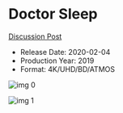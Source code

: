 # Doctor Sleep

[Discussion Post](https://www.avsforum.com/threads/bass-eq-for-filtered-movies.2995212/post-59144452)

* Release Date: 2020-02-04
* Production Year: 2019
* Format: 4K/UHD/BD/ATMOS

![img 0](https://i.imgur.com/qNCDJ0n.jpg)

![img 1](https://i.imgur.com/a33WII6.png)

